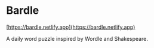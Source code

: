 # Bardle
[https://bardle.netlify.app](https://bardle.netlify.app)

A daily word puzzle inspired by Wordle and Shakespeare.
